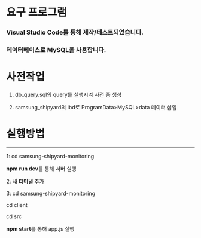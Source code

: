 # 요구 프로그램
### Visual Studio Code를 통해 제작/테스트되었습니다.
### 데이터베이스로 MySQL을 사용합니다.


# 사전작업

1. db_query.sql의 query를 실행시켜 사전 폼 생성

2. samsung_shipyard의 ibd로 ProgramData>MySQL>data 데이터 삽입


# 실행방법
- - -
1: cd samsung-shipyard-monitoring

**npm run dev**를 통해 서버 실행

2: **새 터미널** 추가


3: cd samsung-shipyard-monitoring

cd client

cd src

**npm start**를 통해 app.js 실행
